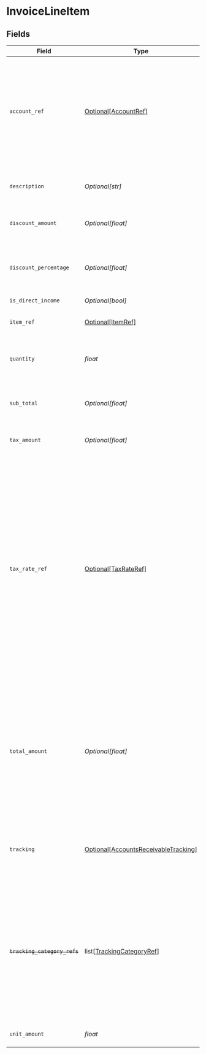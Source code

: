 # InvoiceLineItem


## Fields

| Field                                                                                                                                                                                                                                                                                               | Type                                                                                                                                                                                                                                                                                                | Required                                                                                                                                                                                                                                                                                            | Description                                                                                                                                                                                                                                                                                         |
| --------------------------------------------------------------------------------------------------------------------------------------------------------------------------------------------------------------------------------------------------------------------------------------------------- | --------------------------------------------------------------------------------------------------------------------------------------------------------------------------------------------------------------------------------------------------------------------------------------------------- | --------------------------------------------------------------------------------------------------------------------------------------------------------------------------------------------------------------------------------------------------------------------------------------------------- | --------------------------------------------------------------------------------------------------------------------------------------------------------------------------------------------------------------------------------------------------------------------------------------------------- |
| `account_ref`                                                                                                                                                                                                                                                                                       | [Optional[AccountRef]](../../models/shared/accountref.md)                                                                                                                                                                                                                                           | :heavy_minus_sign:                                                                                                                                                                                                                                                                                  | Data types that reference an account, for example bill and invoice line items, use an accountRef that includes the ID and name of the linked account.                                                                                                                                               |
| `description`                                                                                                                                                                                                                                                                                       | *Optional[str]*                                                                                                                                                                                                                                                                                     | :heavy_minus_sign:                                                                                                                                                                                                                                                                                  | Friendly name of the goods or services provided.                                                                                                                                                                                                                                                    |
| `discount_amount`                                                                                                                                                                                                                                                                                   | *Optional[float]*                                                                                                                                                                                                                                                                                   | :heavy_minus_sign:                                                                                                                                                                                                                                                                                  | Numerical value of any discounts applied.                                                                                                                                                                                                                                                           |
| `discount_percentage`                                                                                                                                                                                                                                                                               | *Optional[float]*                                                                                                                                                                                                                                                                                   | :heavy_minus_sign:                                                                                                                                                                                                                                                                                  | Percentage rate (from 0 to 100) of any discounts applied to the unit amount.                                                                                                                                                                                                                        |
| `is_direct_income`                                                                                                                                                                                                                                                                                  | *Optional[bool]*                                                                                                                                                                                                                                                                                    | :heavy_minus_sign:                                                                                                                                                                                                                                                                                  | N/A                                                                                                                                                                                                                                                                                                 |
| `item_ref`                                                                                                                                                                                                                                                                                          | [Optional[ItemRef]](../../models/shared/itemref.md)                                                                                                                                                                                                                                                 | :heavy_minus_sign:                                                                                                                                                                                                                                                                                  | Reference to the item the line is linked to.                                                                                                                                                                                                                                                        |
| `quantity`                                                                                                                                                                                                                                                                                          | *float*                                                                                                                                                                                                                                                                                             | :heavy_check_mark:                                                                                                                                                                                                                                                                                  | Number of units of goods or services provided.                                                                                                                                                                                                                                                      |
| `sub_total`                                                                                                                                                                                                                                                                                         | *Optional[float]*                                                                                                                                                                                                                                                                                   | :heavy_minus_sign:                                                                                                                                                                                                                                                                                  | Amount of the line, inclusive of discounts but exclusive of tax.                                                                                                                                                                                                                                    |
| `tax_amount`                                                                                                                                                                                                                                                                                        | *Optional[float]*                                                                                                                                                                                                                                                                                   | :heavy_minus_sign:                                                                                                                                                                                                                                                                                  | Amount of tax for the line.                                                                                                                                                                                                                                                                         |
| `tax_rate_ref`                                                                                                                                                                                                                                                                                      | [Optional[TaxRateRef]](../../models/shared/taxrateref.md)                                                                                                                                                                                                                                           | :heavy_minus_sign:                                                                                                                                                                                                                                                                                  | Data types that reference a tax rate, for example invoice and bill line items, use a taxRateRef that includes the ID and name of the linked tax rate.<br/><br/>Found on:<br/><br/>- Bill line items<br/>- Bill Credit Note line items<br/>- Credit Note line items<br/>- Direct incomes line items<br/>- Invoice line items<br/>- Items |
| `total_amount`                                                                                                                                                                                                                                                                                      | *Optional[float]*                                                                                                                                                                                                                                                                                   | :heavy_minus_sign:                                                                                                                                                                                                                                                                                  | Total amount of the line, including tax. When pushing invoices to Xero, the total amount is exclusive of tax to allow automatic calculations if a tax rate or tax amount is not specified.                                                                                                          |
| `tracking`                                                                                                                                                                                                                                                                                          | [Optional[AccountsReceivableTracking]](../../models/shared/accountsreceivabletracking.md)                                                                                                                                                                                                           | :heavy_minus_sign:                                                                                                                                                                                                                                                                                  | Categories, and a project and customer, against which the item is tracked.                                                                                                                                                                                                                          |
| ~~`tracking_category_refs`~~                                                                                                                                                                                                                                                                        | list[[TrackingCategoryRef](../../models/shared/trackingcategoryref.md)]                                                                                                                                                                                                                             | :heavy_minus_sign:                                                                                                                                                                                                                                                                                  | : warning: ** DEPRECATED **: This will be removed in a future release, please migrate away from it as soon as possible.<br/><br/>Reference to the tracking categories to which the line item is linked.                                                                                             |
| `unit_amount`                                                                                                                                                                                                                                                                                       | *float*                                                                                                                                                                                                                                                                                             | :heavy_check_mark:                                                                                                                                                                                                                                                                                  | Price of each unit of goods or services.                                                                                                                                                                                                                                                            |